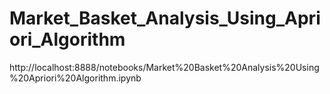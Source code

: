 # Market_Basket_Analysis_Using_Apriori_Algorithm

http://localhost:8888/notebooks/Market%20Basket%20Analysis%20Using%20Apriori%20Algorithm.ipynb
